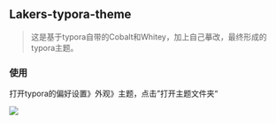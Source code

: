 ## Lakers-typora-theme

> 这是基于typora自带的Cobalt和Whitey，加上自己摹改，最终形成的typora主题。

### 使用

打开typora的偏好设置》外观》主题，点击”打开主题文件夹“

![](https://i.loli.net/2020/10/07/SDnvrao5MiKFVCx.png)